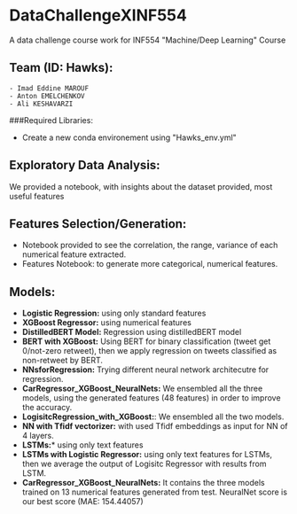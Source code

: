 # DataChallengeXINF554
A data challenge course work for INF554 "Machine/Deep Learning" Course

## Team (ID: Hawks):
    - Imad Eddine MAROUF
    - Anton EMELCHENKOV
    - Ali KESHAVARZI

###Required Libraries:
- Create a new conda environement using "Hawks_env.yml"

## Exploratory Data Analysis:
We provided a notebook, with insights about the dataset provided, most useful features 

## Features Selection/Generation:
- Notebook provided to see the correlation, the range, variance of each numerical feature extracted.
- Features Notebook: to generate more categorical, numerical features.

## Models:
- **Logistic Regression:** using only standard features
- **XGBoost Regressor:** using numerical features 
- **DistilledBERT Model:** Regression using distilledBERT model
- **BERT with XGBoost:** Using BERT for binary classification (tweet get 0/not-zero retweet), then we apply regression on tweets classified as non-retweet by BERT.
- **NNsforRegression:** Trying different neural network architecutre for regression.
- **CarRegressor_XGBoost_NeuralNets:** We ensembled all the three models, using the generated features (48 features) in order to improve the accuracy.
- **LogisitcRegression_with_XGBoost:**: We ensembled all the two models.
- **NN with Tfidf vectorizer:** with used Tfidf embeddings as input for NN of 4 layers.
- **LSTMs:*** using only text features
- **LSTMs with Logistic Regressor:** using only text features for LSTMs, then we average the output of Logisitc Regressor with results from LSTM.
- **CarRegressor_XGBoost_NeuralNets:** It contains the three models trained on 13 numerical features generated from test. NeuralNet score is our best score (MAE: 154.44057)





